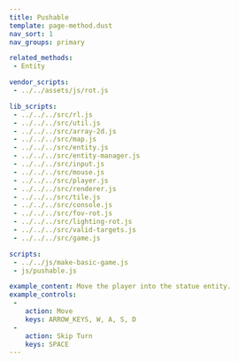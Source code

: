```yaml
---
title: Pushable
template: page-method.dust
nav_sort: 1
nav_groups: primary

related_methods:
 - Entity

vendor_scripts:
 - ../../assets/js/rot.js

lib_scripts:
 - ../../../src/rl.js
 - ../../../src/util.js
 - ../../../src/array-2d.js
 - ../../../src/map.js
 - ../../../src/entity.js
 - ../../../src/entity-manager.js
 - ../../../src/input.js
 - ../../../src/mouse.js
 - ../../../src/player.js
 - ../../../src/renderer.js
 - ../../../src/tile.js
 - ../../../src/console.js
 - ../../../src/fov-rot.js
 - ../../../src/lighting-rot.js
 - ../../../src/valid-targets.js
 - ../../../src/game.js

scripts:
 - ../../js/make-basic-game.js
 - js/pushable.js

example_content: Move the player into the statue entity.
example_controls:
 -
    action: Move
    keys: ARROW_KEYS, W, A, S, D
 -
    action: Skip Turn
    keys: SPACE
---
```


<div id="example-container" class="game-container"></div>
